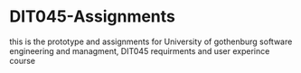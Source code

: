 # DIT045-Assignments

this is the prototype and assignments for University of gothenburg software engineering and managment, DIT045 requirments and user experince course
